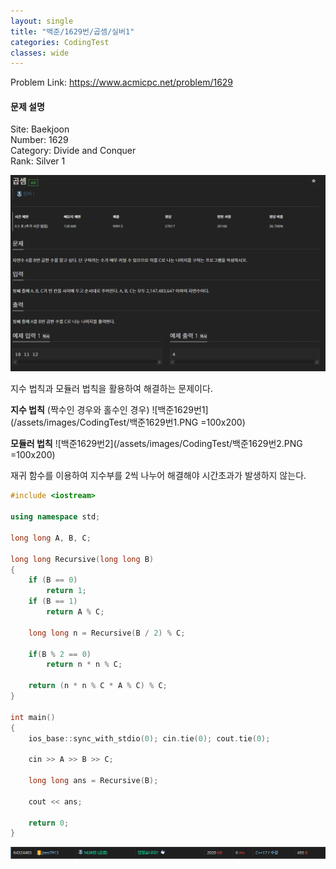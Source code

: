```yaml
---
layout: single
title: "백준/1629번/곱셈/실버1"
categories: CodingTest
classes: wide
---
```


Problem Link: <https://www.acmicpc.net/problem/1629>

#### 문제 설명

Site: Baekjoon   
Number: 1629   
Category: Divide and Conquer   
Rank: Silver 1

![백준1629번문제](/assets/images/CodingTest/백준1629번문제.PNG)

지수 법칙과 모듈러 법칙을 활용하여 해결하는 문제이다.

**지수 법칙** (짝수인 경우와 홀수인 경우)
![백준1629번1](/assets/images/CodingTest/백준1629번1.PNG =100x200)

**모듈러 법칙**
![백준1629번2](/assets/images/CodingTest/백준1629번2.PNG =100x200)

재귀 함수를 이용하여 지수부를 2씩 나누어 해결해야 시간초과가 발생하지 않는다.

```cpp
#include <iostream>

using namespace std;

long long A, B, C;

long long Recursive(long long B)
{
    if (B == 0)
        return 1;
    if (B == 1)
        return A % C;

    long long n = Recursive(B / 2) % C;

    if(B % 2 == 0)
		return n * n % C;

    return (n * n % C * A % C) % C;
}

int main()
{
    ios_base::sync_with_stdio(0); cin.tie(0); cout.tie(0);

    cin >> A >> B >> C;

    long long ans = Recursive(B);

    cout << ans;

    return 0;
}
```

![백준1629번](/assets/images/CodingTest/백준1629번.PNG)
